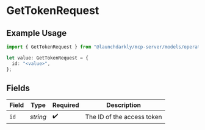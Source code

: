 # GetTokenRequest

## Example Usage

```typescript
import { GetTokenRequest } from "@launchdarkly/mcp-server/models/operations";

let value: GetTokenRequest = {
  id: "<value>",
};
```

## Fields

| Field                      | Type                       | Required                   | Description                |
| -------------------------- | -------------------------- | -------------------------- | -------------------------- |
| `id`                       | *string*                   | :heavy_check_mark:         | The ID of the access token |